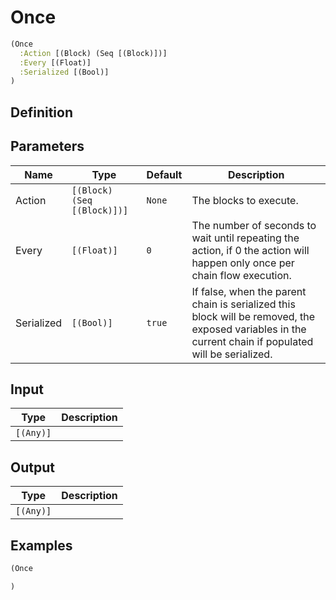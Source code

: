 # Once

```clojure
(Once
  :Action [(Block) (Seq [(Block)])]
  :Every [(Float)]
  :Serialized [(Bool)]
)
```

## Definition


## Parameters
| Name | Type | Default | Description |
|------|------|---------|-------------|
| Action | `[(Block) (Seq [(Block)])]` | `None` | The blocks to execute. |
| Every | `[(Float)]` | `0` | The number of seconds to wait until repeating the action, if 0 the action will happen only once per chain flow execution. |
| Serialized | `[(Bool)]` | `true` | If false, when the parent chain is serialized this block will be removed, the exposed variables in the current chain if populated will be serialized. |


## Input
| Type | Description |
|------|-------------|
| `[(Any)]` |  |


## Output
| Type | Description |
|------|-------------|
| `[(Any)]` |  |


## Examples

```clojure
(Once

)
```
